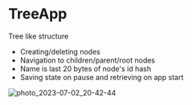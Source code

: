 # TreeApp

Tree like structure

- Creating/deleting nodes
- Navigation to children/parent/root nodes
- Name is last 20 bytes of node's id hash
- Saving state on pause and retrieving on app start

![photo_2023-07-02_20-42-44](https://github.com/ZolomonHunter/TreeApp/assets/53324808/b3a47891-a822-46de-8c94-586f47ad2d4a)
